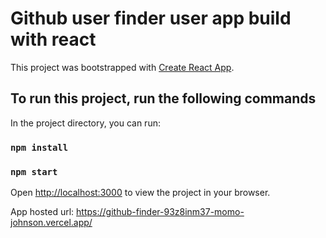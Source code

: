 # Github user finder user app build with react

This project was bootstrapped with [Create React App](https://github.com/facebook/create-react-app).

## To run this project, run the following commands

In the project directory, you can run:

### `npm install`

### `npm start`

Open [http://localhost:3000](http://localhost:3000) to view the project in your browser.

App hosted url: https://github-finder-93z8inm37-momo-johnson.vercel.app/
